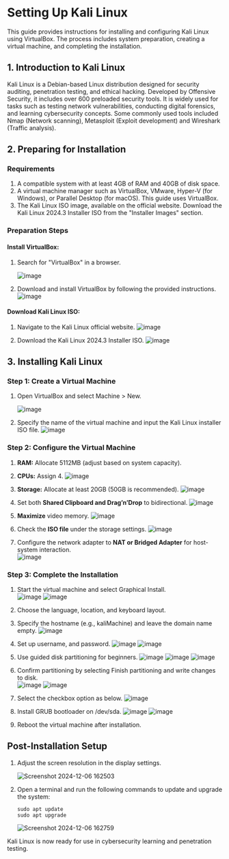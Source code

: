 # Setting Up Kali Linux
This guide provides instructions for installing and configuring Kali Linux using VirtualBox. The process includes system preparation, creating a virtual machine, and completing the installation.

## 1. Introduction to Kali Linux
Kali Linux is a Debian-based Linux distribution designed for security auditing, penetration testing, and ethical hacking. Developed by Offensive Security, it includes over 600 preloaded security tools. It is widely used for tasks such as testing network vulnerabilities, conducting digital forensics, and learning cybersecurity concepts. Some commonly used tools included Nmap (Network scanning), Metasploit (Exploit development) and Wireshark (Traffic analysis).

## 2. Preparing for Installation
### Requirements
1.	A compatible system with at least 4GB of RAM and 40GB of disk space.
2.	A virtual machine manager such as	VirtualBox, VMware, Hyper-V (for Windows), or Parallel Desktop (for macOS). This guide uses VirtualBox.
3.	The Kali Linux ISO image, available on the official website. Download the Kali Linux 2024.3 Installer ISO from the "Installer Images" section.

### Preparation Steps
#### Install VirtualBox:

1. Search for "VirtualBox" in a browser.
   
	![image](https://github.com/user-attachments/assets/d4ca8276-fb25-4ff8-80af-8d72facf174e)


2. Download and install VirtualBox by following the provided instructions.	
![image](https://github.com/user-attachments/assets/9699a145-8cb3-4076-86b5-1dbffd23aad7)


#### Download Kali Linux ISO: 
1. Navigate to the Kali Linux official website.
![image](https://github.com/user-attachments/assets/2bab9978-a13b-4194-b36e-fe1a48e45746)

2. Download the Kali Linux 2024.3 Installer ISO.
![image](https://github.com/user-attachments/assets/57028f5b-1152-4848-9f9b-9b4384c97dd0)

## 3. Installing Kali Linux
### Step 1: Create a Virtual Machine
1. Open VirtualBox and select Machine > New.

	![image](https://github.com/user-attachments/assets/f0edb50e-51bf-4b11-bc89-2a5bd135dd57)

3. Specify the name of the virtual machine and input the Kali Linux installer ISO file.
![image](https://github.com/user-attachments/assets/9efd353a-8554-4b3a-804b-05f1209a70ec)

### Step 2: Configure the Virtual Machine

1. **RAM:**  Allocate 5112MB (adjust based on system capacity).
2. **CPUs:**  Assign 4.
![image](https://github.com/user-attachments/assets/3469fd74-7fae-43cf-9e7b-2c7d82d9b05f)
	 
3. **Storage:** Allocate at least 20GB (50GB is recommended).
![image](https://github.com/user-attachments/assets/9189beea-1829-4efd-a766-79d37e32dde8)

4. Set both **Shared Clipboard and Drag’n’Drop** to bidirectional.
![image](https://github.com/user-attachments/assets/2e377a4e-6ff5-48e2-99fe-725eabb52c32)

5. **Maximize** video memory.
![image](https://github.com/user-attachments/assets/a189c08b-611e-488c-9d66-b41b6a1c4217)

6. Check the **ISO file** under the storage settings.
![image](https://github.com/user-attachments/assets/990e6afd-369d-4f6c-9bb8-3d476ac87474)

7. Configure the network adapter to **NAT or Bridged Adapter** for host-system interaction.  
![image](https://github.com/user-attachments/assets/f69b54ea-d9e3-4e42-a99e-d046a1c17618)

### Step 3: Complete the Installation
1.	Start the virtual machine and select Graphical Install.  
![image](https://github.com/user-attachments/assets/2e951508-b04e-4ca8-8fdc-4d29c6a2a030)
![image](https://github.com/user-attachments/assets/40adfa38-93fe-4613-85f7-1c0d4f4a558a)

2. Choose the language, location, and keyboard layout.
3. Specify the hostname (e.g., kaliMachine) and leave the domain name empty.
![image](https://github.com/user-attachments/assets/dc192191-a333-4622-a043-442c83ad0311)

4. Set up username, and password.
![image](https://github.com/user-attachments/assets/15ab5e5d-d40d-4475-b020-30d0e5d993d5)
![image](https://github.com/user-attachments/assets/527d0513-cc3a-4cfc-b886-1af773c96452)


5. Use guided disk partitioning for beginners.
![image](https://github.com/user-attachments/assets/e63a6dd6-5ef3-4e4a-b687-c6810fedc1a1)
![image](https://github.com/user-attachments/assets/5d4d871e-faed-4998-a90e-88e018c03062)
![image](https://github.com/user-attachments/assets/cae2becf-7de0-419c-95c7-df1bf1bf67bf)

6. Confirm partitioning by selecting Finish partitioning and write changes to disk.  
![image](https://github.com/user-attachments/assets/9b553d03-f796-45ba-b523-b894d2a199ff)
![image](https://github.com/user-attachments/assets/00b4a607-2f55-4ef8-a749-1c387fe760ec)

7. Select the checkbox option as below.
![image](https://github.com/user-attachments/assets/5d6bc450-bff8-4feb-84fe-6676b6c094c0)

8. Install GRUB bootloader on /dev/sda.
![image](https://github.com/user-attachments/assets/184dff3b-3de6-449b-a065-ab0df78e2ae8)
![image](https://github.com/user-attachments/assets/0258e5a3-050e-4896-8cf4-6daeeb8b5ea8)

9. Reboot the virtual machine after installation.

## Post-Installation Setup
1.	Adjust the screen resolution in the display settings.
	
	![Screenshot 2024-12-06 162503](https://github.com/user-attachments/assets/004fe410-cdea-4279-853d-b036bab5c81f)

2.	Open a terminal and run the following commands to update and upgrade the system: 

	```
	sudo apt update  
	sudo apt upgrade
	```



 	 ![Screenshot 2024-12-06 162759](https://github.com/user-attachments/assets/57da5a28-967b-447d-8d40-770f077a62b3)


Kali Linux is now ready for use in cybersecurity learning and penetration testing.

